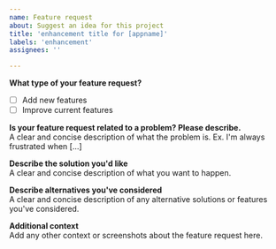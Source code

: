 ```yaml
---
name: Feature request
about: Suggest an idea for this project
title: 'enhancement title for [appname]'
labels: 'enhancement'
assignees: ''

---
```


**What type of your feature request?**  

- [ ] Add new features
- [ ] Improve current features

**Is your feature request related to a problem? Please describe.**  
A clear and concise description of what the problem is. Ex. I'm always frustrated when [...]

**Describe the solution you'd like**  
A clear and concise description of what you want to happen.  

**Describe alternatives you've considered**  
A clear and concise description of any alternative solutions or features you've considered.  

**Additional context**  
Add any other context or screenshots about the feature request here.
